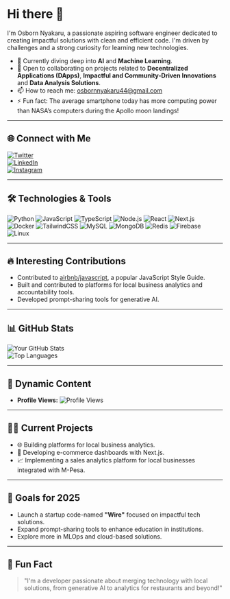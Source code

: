 # Hi there 👋

I'm Osborn Nyakaru, a passionate aspiring software engineer dedicated to creating impactful solutions with clean and efficient code. I'm driven by challenges and a strong curiosity for learning new technologies.

- 🌱 Currently diving deep into **AI** and **Machine Learning**.
- 💼 Open to collaborating on projects related to **Decentralized Applications (DApps)**, **Impactful and Community-Driven Innovations** and **Data Analysis Solutions**.
- 📫 How to reach me: osbornnyakaru44@gmail.com
- ⚡ Fun fact: The average smartphone today has more computing power than NASA’s computers during the Apollo moon landings!

---

## 🌐 Connect with Me

[![Twitter](https://img.shields.io/badge/Twitter-1DA1F2?style=for-the-badge&logo=twitter&logoColor=white)](https://twitter.com/your-handle)  
[![LinkedIn](https://img.shields.io/badge/LinkedIn-0077B5?style=for-the-badge&logo=linkedin&logoColor=white)](https://linkedin.com/in/your-handle)  
[![Instagram](https://img.shields.io/badge/Instagram-E4405F?style=for-the-badge&logo=instagram&logoColor=white)](https://instagram.com/your-handle)

---

## 🛠️ Technologies & Tools

![Python](https://img.shields.io/badge/Python-3776AB?style=for-the-badge&logo=python&logoColor=white)
![JavaScript](https://img.shields.io/badge/JavaScript-F7DF1E?style=for-the-badge&logo=javascript&logoColor=black)
![TypeScript](https://img.shields.io/badge/TypeScript-3178C6?style=for-the-badge&logo=typescript&logoColor=white)
![Node.js](https://img.shields.io/badge/Node.js-339933?style=for-the-badge&logo=node.js&logoColor=white)
![React](https://img.shields.io/badge/React-61DAFB?style=for-the-badge&logo=react&logoColor=black)
![Next.js](https://img.shields.io/badge/Next.js-000000?style=for-the-badge&logo=next.js&logoColor=white)
![Docker](https://img.shields.io/badge/Docker-2496ED?style=for-the-badge&logo=docker&logoColor=white)
![TailwindCSS](https://img.shields.io/badge/TailwindCSS-06B6D4?style=for-the-badge&logo=tailwindcss&logoColor=white)
![MySQL](https://img.shields.io/badge/MySQL-4479A1?style=for-the-badge&logo=mysql&logoColor=white)
![MongoDB](https://img.shields.io/badge/MongoDB-47A248?style=for-the-badge&logo=mongodb&logoColor=white)
![Redis](https://img.shields.io/badge/Redis-DC382D?style=for-the-badge&logo=redis&logoColor=white)
![Firebase](https://img.shields.io/badge/Firebase-FFCA28?style=for-the-badge&logo=firebase&logoColor=black)
![Linux](https://img.shields.io/badge/Linux-FCC624?style=for-the-badge&logo=linux&logoColor=black)

---

## 🔥 Interesting Contributions

- Contributed to [airbnb/javascript](https://github.com/airbnb/javascript), a popular JavaScript Style Guide.
- Built and contributed to platforms for local business analytics and accountability tools.
- Developed prompt-sharing tools for generative AI.

---

## 📊 GitHub Stats

![Your GitHub Stats](https://github-readme-stats.vercel.app/api?username=OsbornNyakaru&show_icons=true&theme=radical)  
![Top Languages](https://github-readme-stats.vercel.app/api/top-langs/?username=OsbornNyakaru&layout=compact&theme=radical)

---

## 🎨 Dynamic Content

- **Profile Views:** ![Profile Views](https://komarev.com/ghpvc/?username=OsbornNyakaru&color=brightgreen)

---

## 🧑‍💻 Current Projects

- 🌐 Building platforms for local business analytics.
- 🛒 Developing e-commerce dashboards with Next.js.
- 📈 Implementing a sales analytics platform for local businesses integrated with M-Pesa.

---

## 🎯 Goals for 2025

- Launch a startup code-named **"Wire"** focused on impactful tech solutions.
- Expand prompt-sharing tools to enhance education in institutions.
- Explore more in MLOps and cloud-based solutions.

---

## 🎉 Fun Fact

> "I'm a developer passionate about merging technology with local solutions, from generative AI to analytics for restaurants and beyond!"


